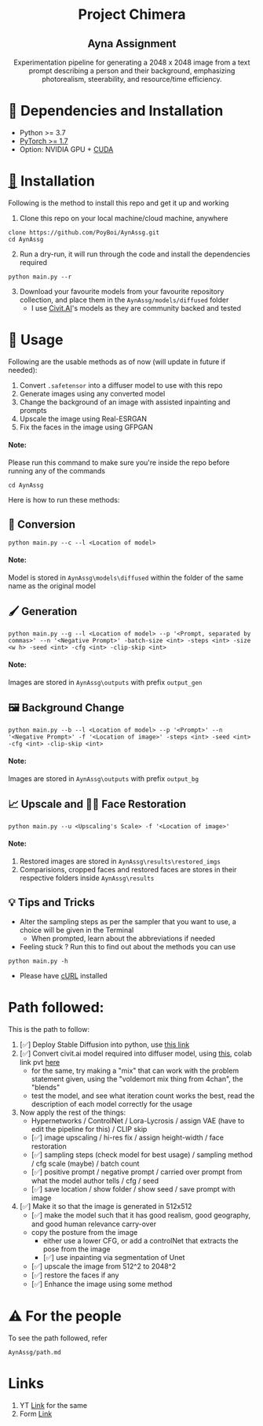 # <div align="center"><b>Project Chimera</b></div>

## <div align="center"><b>Ayna Assignment</b></div>

</hr>

<div align="center">
Experimentation pipeline for generating a 2048 x 2048 image from a text prompt describing a person and their background, emphasizing photorealism, steerability, and resource/time efficiency.
</div>

# :wrench: Dependencies and Installation

- Python >= 3.7 
- [PyTorch >= 1.7](https://pytorch.org/)
- Option: NVIDIA GPU + [CUDA](https://developer.nvidia.com/cuda-downloads) 

# [🤗](huggingface.com) Installation

Following is the method to install this repo and get it up and working

1. Clone this repo on your local machine/cloud machine, anywhere
```
clone https://github.com/PoyBoi/AynAssg.git
cd AynAssg
```
2. Run a dry-run, it will run through the code and install the dependencies required
```
python main.py --r
```

3. Download your favourite models from your favourite repository collection, and place them in the `AynAssg/models/diffused` folder
    - I use [Civit.AI](https://civitai.com/)'s models as they are community backed and tested

# :rocket: Usage

Following are the usable methods as of now (will update in future if needed):
1. Convert ```.safetensor``` into a diffuser model to use with this repo
2. Generate images using any converted model
3. Change the background of an image with assisted inpainting and prompts
4. Upscale the image using Real-ESRGAN
5. Fix the faces in the image using GFPGAN

#### Note:
Please run this command to make sure you're inside the repo before running any of the commands
```
cd AynAssg
```

Here is how to run these methods:
## 🤖 Conversion
```
python main.py --c --l <Location of model>
```
#### Note:
Model is stored in ```AynAssg\models\diffused``` within the folder of the same name as the original model


## 🖌️ Generation
```
python main.py --g --l <Location of model> --p '<Prompt, separated by commas>' --n '<Negative Prompt>' -batch-size <int> -steps <int> -size <w h> -seed <int> -cfg <int> -clip-skip <int> 
```
#### Note:
Images are stored in ```AynAssg\outputs``` with prefix ```output_gen```


## 🖼️ Background Change
```
python main.py --b --l <Location of model> --p '<Prompt>' --n '<Negative Prompt>' -f '<Location of image>' -steps <int> -seed <int> -cfg <int> -clip-skip <int>
```
#### Note:
Images are stored in ```AynAssg\outputs``` with prefix ```output_bg```


## 📈 Upscale and 👨👩 Face Restoration
```
python main.py --u <Upscaling's Scale> -f '<Location of image>'
```
#### Note:
1. Restored images are stored in ```AynAssg\results\restored_imgs```
2. Comparisions, cropped faces and restored faces are stores in their respective folders inside ```AynAssg\results```


## :bulb: Tips and Tricks
- Alter the sampling steps as per the sampler that you want to use, a choice will be given in the Terminal
    - When prompted, learn about the abbreviations if needed
- Feeling stuck ? Run this to find out about the methods you can use
```
python main.py -h
```
- Please have [cURL](https://curl.se/windows/) installed

# Path followed:

This is the path to follow:

1. [✅] Deploy Stable Diffusion into python, use [this link](https://medium.com/@natsunoyuki/using-civitai-models-with-diffusers-package-45e0c475a67e)
2. [✅] Convert civit.ai model required into diffuser model, using [this](https://github.com/huggingface/diffusers/blob/main/scripts/convert_original_stable_diffusion_to_diffusers.py), colab link pvt [here](https://colab.research.google.com/drive/1f8S3fCM9iDL7sk2Ny6gdvEiMs9-oO523#scrollTo=3NnPOMAqAABv)
    - for the same, try making a "mix" that can work with the problem statement given, using the "voldemort mix thing from 4chan", the "blends"
    - test the model, and see what iteration count works the best, read the description of each model correctly for the usage
3. Now apply the rest of the things:
    - Hypernetworks / ControlNet / Lora-Lycrosis / assign VAE (have to edit the pipeline for this) / CLIP skip
    - [✅] image upscaling / hi-res fix / assign height-width / face restoration
    - [✅] sampling steps (check model for best usage) / sampling method / cfg scale (maybe) / batch count
    - [✅] positive prompt / negative prompt / carried over prompt from what the model author tells / cfg / seed
    - [✅] save location / show folder / show seed / save prompt with image
4. [✅] Make it so that the image is generated in 512x512
    - [✅] make the model such that it has good realism, good geography, and good human relevance carry-over
    - copy the posture from the image
      - either use a lower CFG, or add a controlNet that extracts the pose from the image
      - [✅] use inpainting via segmentation of Unet
    - [✅] upscale the image from 512^2 to 2048^2
    - [✅] restore the faces if any
    - [✅] Enhance the image using some method

# :warning: For the people
To see the path followed, refer
```
AynAssg/path.md
```

# Links

1. YT [Link](https://www.youtube.com/watch?v=mZjrfN1SXXs) for the same
2. Form [Link](https://docs.google.com/forms/d/e/1FAIpQLSddT4uqrG3XJ6UnI_FScmG5N9TFLUFY0Ud4tMfLr_g6HnmZQg/viewform?pli=1)

